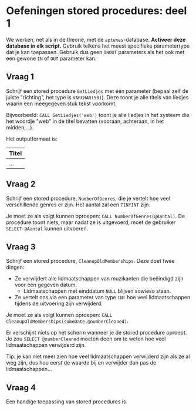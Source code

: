 # Oefeningen stored procedures: deel 1
We werken, net als in de theorie, met de `aptunes`-database. **Activeer deze database in elk script.**
Gebruik telkens het meest specifieke parametertype dat je kan toepassen. Gebruik dus geen `INOUT` parameters als het ook met een gewone `IN` of `OUT` parameter kan.

## Vraag 1
Schrijf een stored procedure `GetLiedjes` met één parameter (bepaal zelf de juiste "richting", het type is `VARCHAR(50)`). Deze toont je alle titels van liedjes waarin een meegegeven stuk tekst voorkomt.

Bijvoorbeeld: `CALL GetLiedjes('web')` toont je alle liedjes in het systeem die het woordje "web" in de titel bevatten (vooraan, achteraan, in het midden,...).

Het outputformaat is:

| Titel |
|-------|
|  ...  | (hier staan normaal meerdere rijen)

## Vraag 2
Schrijf een stored procedure, `NumberOfGenres`, die je vertelt hoe veel verschillende genres er zijn. Het aantal zal een `TINYINT` zijn.

Je moet ze als volgt kunnen oproepen: `CALL NumberOfGenres(@Aantal)`. De procedure toont niets, maar nadat ze is uitgevoerd, moet de gebruiker `SELECT @Aantal` kunnen uitvoeren.

## Vraag 3
Schrijf een stored procedure, `CleanupOldMemberships`. Deze doet twee dingen:

- Ze verwijdert alle lidmaatschappen van muzikanten die beëindigd zijn voor een gegeven datum.
  - Lidmaatschappen met einddatum `NULL` blijven sowieso staan.
- Ze vertelt ons via een parameter van type `INT` hoe veel lidmaatschappen tijdens de uitvoering zijn verwijderd.

Je moet ze als volgt kunnen oproepen: `CALL CleanupOldMemberships(someDate,@numberCleaned)`.

Er verschijnt niets op het scherm wanneer je de stored procedure oproept. Je zou `SELECT @numberCleaned` moeten doen om te weten hoe veel lidmaatschappen verwijderd zijn.

Tip: je kan niet meer zien hoe veel lidmaatschappen verwijderd zijn als ze al weg zijn, dus hou eerst de waarde bij en verwijder dan pas de lidmaatschappen...

## Vraag 4
Een handige toepassing van stored procedures is 
